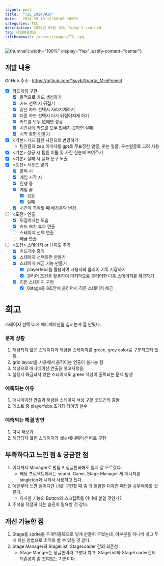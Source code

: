 ```yaml
---
layout: post
title:  "TIL_20240910"
date:   2024-09-10 12:00:00 +0900
categories: TIL
description: 2024년 09월 10일 Today I Learned
tag: 내일배움캠프
tilthumbnail: /assets/images/TIL.jpg
---
```


![thumnail]({{page.tilthumbnail}}){:width="100%" display="flex" justify-content="center"}
## 개발 내용
GitHub 주소 : <https://github.com/1suyb/Sparta_MiniProject>
- [x] 카드게임 구현
    - [x] 동적으로 카드 생성하기
    - [x] 카드 선택 시 뒤집기
    - [x] 같은 카드 선택시 사라지게하기
    - [x] 다른 카드 선택시 다시 뒤집어지게 하기
    - [x] 카드를 모두 없애면 성공
    - [x] 시간내에 카드를 모두 없애지 못하면 실패
    - [x] 시작 화면 만들기 
- [x] <기본> 카드 팀원 사진으로 변경하기
    - 팀원들의 zep 이미지를 gpt로 무표정한 얼굴, 웃는 얼굴, 우는얼굴로 그려 사용
- [x] <기본> 성공 시 팀원 이름 및 사진 한눈에 보여주기
- [x] <기본> 실패 시 실패 문구 노출
- [x] <도전> 사운드 넣기
	- [x] 클릭 시
	- [x] 게임 시작 시
	- [x] 진행 중
	- [x] 게임 끝
		- [x] 성공
		- [x] 실패
	- [x] 시간이 촉박할 때 배경음악 변경
- [ ] <도전> 연출
    - [x] 뒤집어지는 모습
    - [x] 카드 배치 효과 연출
    - [ ] 스테이지 선택 연출
    - [ ] 해금 연출
- [ ] <도전> 스테이지 or 난이도 추가
    - [x] 카드개수 증가
    - [x] 스테이지 선택화면 만들기
    - [x] 스테이지 해금 기능 만들기
        - [x] playerfebs를 활용하여 사용자의 클리어 기록 저장하기
        - [x] 클리어 조건을 활용하여 마지막으로 클리어한 다음 스테이지를 해금하기
    - [x] 히든 스테이지 구현
        - [x] 0stage를 8초안에 클리어시 히든 스테이지 해금

# 회고
스테이지 선택 UI에 애니메이션을 입히는게 잘 안됬다. 
### 문제 상황
1. 해금되지 않은 스테이지와 해금된 스테이지를 green, grey color로 구분하고자 했음.
2. grid layout을 사용해서 움직이는 연출이 불가능 함
3. 색상으로 애니메이션 연출을 넣고자했음.
4. 실행시 해금되지 않은 스테이지도 green 색상이 출력되는 문제 발생

### 예측되는 이유
1. 애니메이션 연출과 해금된 스테이지 색상 구분 코드간의 충돌
2. 테스트 중 playerfebs 초기화 타이밍 실수

### 예측되는 해결 방안
1. 다시 해보기
2. 해금되지 않은 스테이지의 Idle 애니메이션 따로 구현

## 부족하다고 느낀 점 & 궁금한 점
1. 어디까지 Manager로 만들고 싱글톤화해도 될지 잘 모르겠다.
    - 해당 프로젝트에서는 sound, Game, Stage Manager 세 메니저를 singleton화 시켜서 사용하고 있다.
2. 예전부터 느낀 점이지만 UI를 구현할 때 좀 더 깔끔한 디자인 패턴을 공부해야할 것 같다.
    - 유사한 기능의 Button의 스크립트를 어디에 붙일 것인가?
3. 주석을 적절히 다는 습관이 필요할 것 같다.

## 개선 가능한 점
1. Stage를 sprite를 두개씩중복으로 넣게 만들어 두었는데, 이부분을 하나씩 넣고 두배 하는 방법으로 최적화 할 수 있을 것 같다.
2. Stage Manager와 StageList, StageLoader 간의 의존성
    - Stage Manger는 싱글톤이라 그렇다 치고, StageList와 StageLoader간의 의존성이 좀 꼬여있는 기분이다.